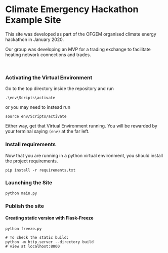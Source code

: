 # Climate Emergency Hackathon Example Site

This site was developed as part of the OFGEM organised climate energy hackathon in January 2020. 

Our group was developing an MVP for a trading exchange to facilitate heating network connections and trades.

<br>

### Activating the Virtual Environment
Go to the top directory inside the repository and run
```
.\env\Scripts\activate
```
or you may need to instead run 
```
source env/Scripts/activate
```
Either way, get that Virtual Environment running. You will be rewarded by your terminal saying `(env)` at the far left.

### Install requirements
Now that you are running in a python virtual environment, you should install the project requirements.
```
pip install -r requirements.txt
```


### Launching the Site
```
python main.py
```

### Publish the site
#### Creating static version with Flask-Freeze
```
python freeze.py

# To check the static build:
python -m http.server --directory build
# view at localhost:8000
```

